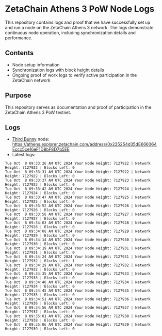# ZetaChain Athens 3 PoW Node Logs
This repository contains logs and proof that we have successfully set up and run a node on the ZetaChain Athens 3 network. The logs demonstrate continuous node operation, including synchronization details and performance.

## Contents
- Node setup information
- Synchronization logs with block height details
- Ongoing proof of work logs to verify active participation in the ZetaChain network

## Purpose
This repository serves as documentation and proof of participation in the ZetaChain Athens 3 PoW testnet.

## Logs

- [Third Bunny](https://thirdbunny.xyz/) node: https://athens.explorer.zetachain.com/address/0x225254d35dE666064Eccc5ce16eF1D8bF8D7b5EE
- Latest logs:
```
Tue Oct  8 09:33:26 AM UTC 2024 Your Node Height: 7127922 | Network Height: 7127922 | Blocks Left: 0
Tue Oct  8 09:33:31 AM UTC 2024 Your Node Height: 7127922 | Network Height: 7127922 | Blocks Left: 0
Tue Oct  8 09:33:37 AM UTC 2024 Your Node Height: 7127923 | Network Height: 7127923 | Blocks Left: 0
Tue Oct  8 09:33:42 AM UTC 2024 Your Node Height: 7127924 | Network Height: 7127924 | Blocks Left: 0
Tue Oct  8 09:33:47 AM UTC 2024 Your Node Height: 7127925 | Network Height: 7127925 | Blocks Left: 0
Tue Oct  8 09:33:52 AM UTC 2024 Your Node Height: 7127926 | Network Height: 7127926 | Blocks Left: 0
Tue Oct  8 09:33:58 AM UTC 2024 Your Node Height: 7127927 | Network Height: 7127927 | Blocks Left: 0
Tue Oct  8 09:34:03 AM UTC 2024 Your Node Height: 7127928 | Network Height: 7127928 | Blocks Left: 0
Tue Oct  8 09:34:08 AM UTC 2024 Your Node Height: 7127929 | Network Height: 7127929 | Blocks Left: 0
Tue Oct  8 09:34:14 AM UTC 2024 Your Node Height: 7127930 | Network Height: 7127930 | Blocks Left: 0
Tue Oct  8 09:34:19 AM UTC 2024 Your Node Height: 7127931 | Network Height: 7127931 | Blocks Left: 0
Tue Oct  8 09:34:24 AM UTC 2024 Your Node Height: 7127931 | Network Height: 7127932 | Blocks Left: 1
Tue Oct  8 09:34:29 AM UTC 2024 Your Node Height: 7127932 | Network Height: 7127932 | Blocks Left: 0
Tue Oct  8 09:34:35 AM UTC 2024 Your Node Height: 7127933 | Network Height: 7127933 | Blocks Left: 0
Tue Oct  8 09:34:40 AM UTC 2024 Your Node Height: 7127934 | Network Height: 7127934 | Blocks Left: 0
Tue Oct  8 09:34:45 AM UTC 2024 Your Node Height: 7127935 | Network Height: 7127935 | Blocks Left: 0
Tue Oct  8 09:34:51 AM UTC 2024 Your Node Height: 7127936 | Network Height: 7127936 | Blocks Left: 0
Tue Oct  8 09:34:56 AM UTC 2024 Your Node Height: 7127937 | Network Height: 7127937 | Blocks Left: 0
Tue Oct  8 09:35:01 AM UTC 2024 Your Node Height: 7127938 | Network Height: 7127938 | Blocks Left: 0
Tue Oct  8 09:35:06 AM UTC 2024 Your Node Height: 7127939 | Network Height: 7127939 | Blocks Left: 0
```
